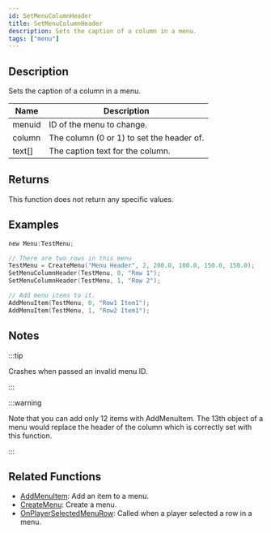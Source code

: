 ```yaml
---
id: SetMenuColumnHeader
title: SetMenuColumnHeader
description: Sets the caption of a column in a menu.
tags: ["menu"]
---
```


## Description

Sets the caption of a column in a menu.

| Name   | Description                               |
| ------ | ----------------------------------------- |
| menuid | ID of the menu to change.                 |
| column | The column (0 or 1) to set the header of. |
| text[] | The caption text for the column.          |

## Returns

This function does not return any specific values.

## Examples

```c
new Menu:TestMenu;

// There are two rows in this menu
TestMenu = CreateMenu("Menu Header", 2, 200.0, 100.0, 150.0, 150.0);
SetMenuColumnHeader(TestMenu, 0, "Row 1");
SetMenuColumnHeader(TestMenu, 1, "Row 2");

// Add menu items to it.
AddMenuItem(TestMenu, 0, "Row1 Item1");
AddMenuItem(TestMenu, 1, "Row2 Item1");
```

## Notes

:::tip

Crashes when passed an invalid menu ID.

:::

:::warning

Note that you can add only 12 items with AddMenuItem. The 13th object of a menu would replace the header of the column which is correctly set with this function.

:::

## Related Functions

- [AddMenuItem](../functions/AddMenuItem.md): Add an item to a menu.
- [CreateMenu](../functions/CreateMenu.md): Create a menu.
- [OnPlayerSelectedMenuRow](../callbacks/OnPlayerSelectedMenuRow.md): Called when a player selected a row in a menu.
